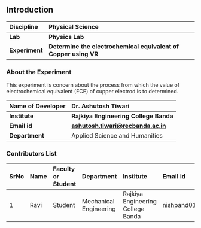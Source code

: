 ## Introduction


<b>Discipline | <b>Physical Science
:--|:--|
<b> Lab | <b> Physics Lab
<b> Experiment|     <b> Determine the electrochemical equivalent of Copper using VR

### About the Experiment 
This experiment is concern about the process from which the value of electrochemical equivalent (ECE) of cupper electrod is to determined.

<b>Name of Developer | <b>  Dr. Ashutosh Tiwari
:--|:--|
<b> Institute | <b> Rajkiya Engineering College Banda 
<b> Email id|     <b>ashutosh.tiwari@recbanda.ac.in 
<b> Department | Applied Science and Humanities

### Contributors List

SrNo | Name | Faculty or Student | Department| Institute | Email id
:--|:--|:--|:--|:--|:--|
1 | Ravi  | Student| Mechanical Engineering | Rajkiya Engineering College Banda | nishpand01@gmail.com

